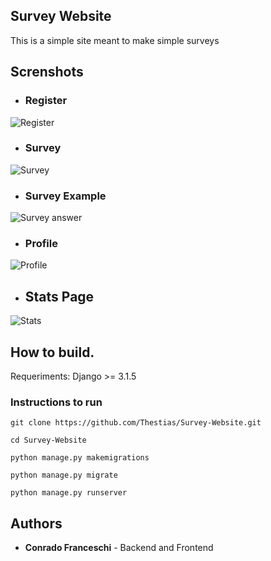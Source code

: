## Survey Website


This is a simple site meant to make simple surveys

## Screnshots


+ ### Register
![Register](https://i.imgur.com/UMNagzp.png)

+ ### Survey
![Survey](https://i.imgur.com/EPjqoBk.png)

+ ### Survey Example
![Survey answer](https://i.imgur.com/SVR1vNw.png)

+ ### Profile
![Profile](https://i.imgur.com/9mgtjnw.png)

+ ## Stats Page
![Stats](https://i.imgur.com/6ds7431.png)

## How to build.

Requeriments:
    Django >= 3.1.5

### Instructions to run

```
git clone https://github.com/Thestias/Survey-Website.git

cd Survey-Website

python manage.py makemigrations

python manage.py migrate

python manage.py runserver
```

## Authors

+ **Conrado Franceschi** - Backend and Frontend